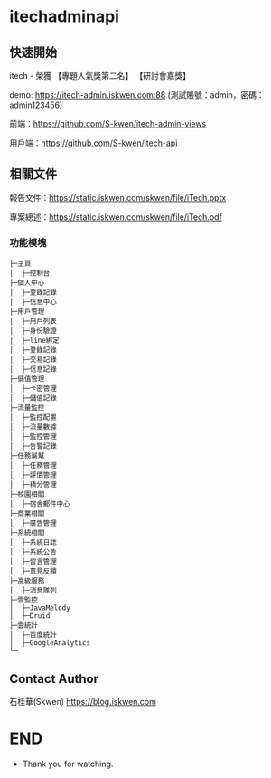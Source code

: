 # itechadminapi
## 快速開始
itech - 榮獲 【專題人氣獎第二名】 【研討會嘉獎】

demo: https://itech-admin.iskwen.com:88
(測試賬號：admin，密碼：admin123456)

前端：https://github.com/S-kwen/itech-admin-views

用戶端：https://github.com/S-kwen/itech-api

## 相關文件
報告文件：https://static.iskwen.com/skwen/file/iTech.pptx

專案總述：https://static.iskwen.com/skwen/file/iTech.pdf

### 功能模塊
```
├─主頁
│  ├─控制台
├─個人中心
│  ├─登錄記錄
│  ├─信息中心
├─用戶管理
│  ├─用戶列表
│  ├─身份驗證
│  ├─line綁定
│  ├─登錄記錄
│  ├─交易記錄
│  ├─信息記錄
├─儲值管理
│  ├─卡密管理
│  ├─儲值記錄
├─流量監控
│  ├─監控配置
│  ├─流量數據
│  ├─監控管理
│  ├─告警記錄
├─任務幫幫
│  ├─任務管理
│  ├─評價管理
│  ├─積分管理
├─校園相關
│  ├─宿舍郵件中心
├─商業相關
│  ├─廣告管理
├─系統相關
│  ├─系統日誌
│  ├─系統公告
│  ├─留言管理
│  ├─意見反饋
├─高級服務
│  ├─消息隊列
├─雲監控
│  ├─JavaMelody
│  ├─Druid
├─雲統計
│  ├─百度統計
│  ├─GoogleAnalytics
└─
```

## Contact Author
石桂華(Skwen) https://blog.iskwen.com
# END
* Thank you for watching.